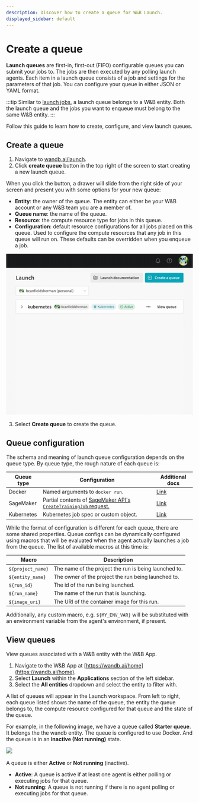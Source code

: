 ```yaml
---
description: Discover how to create a queue for W&B Launch.
displayed_sidebar: default
---
```


# Create a queue

**Launch queues** are first-in, first-out (FIFO) configurable queues you can submit your jobs to. The jobs are then executed by any polling launch agents. Each item in a launch queue consists of a job and settings for the parameters of that job.  You can configure your queue in either JSON or YAML format.

:::tip
Similar to [launch jobs](./create-job.md), a launch queue belongs to a W&B entity. Both the launch queue and the jobs you want to enqueue must belong to the same W&B entity.
:::


Follow this guide to learn how to create, configure, and view launch queues.

## Create a queue

1. Navigate to [wandb.ai/launch](https://wandb.ai/launch). 
2. Click **create queue** button in the top right of the screen to start creating a new launch queue.

When you click the button, a drawer will slide from the right side of your screen and present you with some options for your new queue:

* **Entity**: the owner of the queue. The entity can either be your W&B account or any W&B team you are a member of.
* **Queue name**: the name of the queue. 
* **Resource**: the compute resource type for jobs in this queue.
* **Configuration**: default resource configurations for all jobs placed on this queue. Used to configure the compute resources that any job in this queue will run on. These defaults can be overridden when you enqueue a job.

![](/images/launch/create-queue.gif)

3. Select **Create queue** to create the queue.

## Queue configuration

The schema and meaning of launch queue configuration depends on the queue type. By queue type, the rough nature of each queue is:

| Queue type | Configuration | Additional docs |
|------------|---------------|-----------------|
| Docker     | Named arguments to `docker run`. | [Link](./docker.md#docker-queues) |
| SageMaker  | Partial contents of [SageMaker API's `CreateTrainingJob` request.](https://docs.aws.amazon.com/sagemaker/latest/APIReference/API_CreateTrainingJob.html) | [Link](./sagemaker.md#queue-configuration)
| Kubernetes | Kubernetes job spec or custom object. | [Link](./kubernetes.md#queue-configuration)

While the format of configuration is different for each queue, there are some shared properties. Queue configs can be dynamically configured using macros that will be evaluated when the agent actually launches a job from the queue. The list of available macros at this time is:

| Macro             | Description                                           |
|-------------------|-------------------------------------------------------|
| `${project_name}` | The name of the project the run is being launched to. |
| `${entity_name}`  | The owner of the project the run being launched to.   |
| `${run_id}`       | The id of the run being launched.                     |
| `${run_name}`     | The name of the run that is launching.                |
| `${image_uri}`    | The URI of the container image for this run.          |

Additionally, any custom macro, e.g. `${MY_ENV_VAR}` will be substituted with an environment variable from the agent's environment, if present.

## View queues

View queues associated with a W&B entity with the W&B App.

1. Navigate to the W&B App at [https://wandb.ai/home](https://wandb.ai/home).
2. Select **Launch** within the **Applications** section of the left sidebar.
3. Select the **All entities** dropdown and select the entity to filter with.

A list of queues will appear in the Launch workspace. From left to right, each queue listed shows the name of the queue, the entity the queue belongs to, the compute resource configured for that queue and the state of the queue.

For example, in the following image, we have a queue called **Starter queue**. It belongs the the wandb entity. The queue is configured to use Docker. And the queue is in an **inactive (Not running)** state.

![](/images/launch/launch_queues_all.png)

A queue is either **Active** or **Not running** (inactive).

* **Active**: A queue is active if at least one agent is either polling or executing jobs for that queue.
* **Not running**: A queue is not running if there is no agent polling or executing jobs for that queue.
